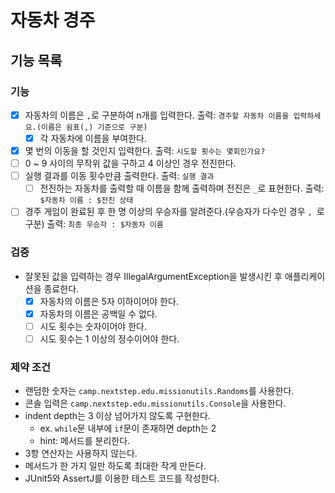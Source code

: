 # 자동차 경주

## 기능 목록

### 기능

- [x] 자동차의 이름은 `,`로 구분하여 n개를 입력한다. 출력: `경주할 자동차 이름을 입력하세요.(이름은 쉼표(,) 기준으로 구분)`
    - [x] 각 자동차에 이름을 부여한다.
- [x] 몇 번의 이동을 할 것인지 입력한다. 출력: `시도할 횟수는 몇회인가요?`
- [ ] 0 ~ 9 사이의 무작위 값을 구하고 4 이상인 경우 전진한다.
- [ ] 실행 결과를 이동 횟수만큼 출력한다. 출력: `실행 결과`
    - [ ] 전진하는 자동차를 출력할 때 이름을 함께 출력하며 전진은 `_`로 표현한다. 출력: `$자동차 이름 : $전진 상태`
- [ ] 경주 게임이 완료된 후 한 명 이상의 우승자를 알려준다.(우승자가 다수인 경우 `, `로 구분) 출력: `최종 우승자 : $자동차 이름`

### 검증

- 잘못된 값을 입력하는 경우 IllegalArgumentException을 발생시킨 후 애플리케이션을 종료한다.
    - [x] 자동차의 이름은 5자 이하이어야 한다.
    - [x] 자동차의 이름은 공백일 수 없다.
    - [ ] 시도 횟수는 숫자이어야 한다.
    - [ ] 시도 횟수는 1 이상의 정수이어야 한다.

### 제약 조건

- 랜덤한 숫자는 `camp.nextstep.edu.missionutils.Randoms`를 사용한다.
- 콘솔 입력은 `camp.nextstep.edu.missionutils.Console`을 사용한다.
- indent depth는 3 이상 넘어가지 않도록 구현한다.
    - ex. `while`문 내부에 `if`문이 존재하면 depth는 2
    - hint: 메서드를 분리한다.
- 3항 연산자는 사용하지 않는다.
- 메서드가 한 가지 일만 하도록 최대한 작게 만든다.
- JUnit5와 AssertJ를 이용한 테스트 코드를 작성한다.